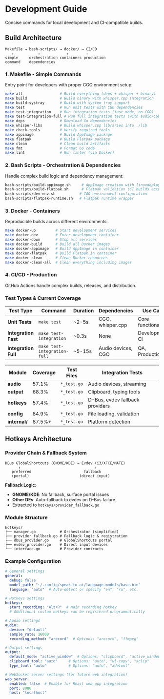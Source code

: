 # Development Guide

Concise commands for local development and CI-compatible builds.

## Build Architecture

```
Makefile → bash-scripts/ → docker/ → CI/CD
   ↑           ↑            ↑        ↑
simple     orchestration containers production
command    dependencies
```

### 1. Makefile - Simple Commands
Entry point for developers with proper CGO environment setup:
```bash
make all                 # Build everything (deps + whisper + binary)
make build               # Build binary with whisper.cpp integration
make build-systray       # Build with system tray support
make test                # Run unit tests with CGO dependencies
make test-integration    # Run integration tests (fast mode, no CGO)
make test-integration-full # Run full integration tests (with audio/CGO)
make deps                # Download Go dependencies
make whisper-libs        # Build whisper.cpp libraries into ./lib
make check-tools         # Verify required tools
make appimage            # Build AppImage package
make flatpak             # Build Flatpak package
make clean               # Clean build artifacts
make fmt                 # Format Go code
make lint                # Run linter (via Docker)
```

### 2. Bash Scripts - Orchestration & Dependencies  
Handle complex build logic and dependency management:
```bash
bash-scripts/build-appimage.sh     # AppImage creation with linuxdeploy fallbacks
bash-scripts/build-flatpak.sh      # Flatpak validation (CI builds actual package)
bash-scripts/dev-env.sh           # CGO environment configuration
bash-scripts/flatpak-runtime.sh   # Flatpak runtime wrapper
```

### 3. Docker - Containers
Reproducible builds across different environments:
```bash
make docker-up         # Start development services
make docker-dev        # Enter development container
make docker-down       # Stop all services
make docker-build      # Build all Docker images
make docker-appimage   # Build AppImage in container
make docker-flatpak    # Build Flatpak in container
make docker-clean      # Clean Docker resources
make docker-clean-all  # Clean everything including images
```

### 4. CI/CD - Production
GitHub Actions handle complex builds, releases, and distribution.

### Test Types & Current Coverage 

| Test Type | Command | Duration | Dependencies | Use Case |
|-----------|---------|----------|--------------|----------|
| **Unit Tests** | `make test` | ~2-5s | CGO, whisper.cpp | Core functionality |
| **Integration Fast** | `make test-integration` | ~0.3s | None | Development, CI |
| **Integration Full** | `make test-integration-full` | ~5-15s | Audio devices, CGO | QA, Production |


| Module | Coverage | Test Files | Integration Tests |
|--------|----------|------------|-------------------|
| **audio** | 57.1% | `*_test.go` | Audio devices, streaming |
| **output** | 68.3% | `*_test.go` | Clipboard, typing tools |
| **hotkeys** | 57.4% | `*_test.go` | D-Bus, evdev fallback providers |
| **config** | 84.9% | `*_test.go` | File loading, validation |
| **internal/** | 87.5%+ | `*_test.go` | Platform detection |

## Hotkeys Architecture

### Provider Chain & Fallback System
```
DBus GlobalShortcuts (GNOME/KDE) → Evdev (i3/XFCE/MATE)
      ↑                                  ↑
   preferred                        fallback
   (portal)                       (direct input)
```

**Fallback Logic:**
- **GNOME/KDE**: No fallback, surface portal issues
- **Other DEs**: Auto-fallback to evdev on D-Bus failure
- Extracted to `hotkeys/provider_fallback.go`

### Module Structure
```
hotkeys/
├── manager.go           # Orchestrator (simplified)
├── provider_fallback.go # Fallback logic & registration
├── dbus_provider.go     # GlobalShortcuts portal
├── evdev_provider.go    # Direct input devices
└── interface.go         # Provider contracts
```

### Example Configuration

```yaml
# General settings
general:
  debug: false
  model_path: "~/.config/speak-to-ai/language-models/base.bin"
  language: "auto"  # Auto-detect or specify "en", "ru", etc.

# Hotkeys settings
hotkeys:
  start_recording: "Alt+R"  # Main recording hotkey
  # Additional custom hotkeys can be registered programmatically

# Audio settings
audio:
  device: "default"
  sample_rate: 16000
  recording_method: "arecord"  # Options: "arecord", "ffmpeg"

# Output settings
output:
  default_mode: "active_window"  # Options: "clipboard", "active_window", "combined"
  clipboard_tool: "auto"     # Options: "auto", "wl-copy", "xclip"
  type_tool: "auto"          # Options: "auto", "xdotool"

# WebSocket server settings (for future web integration)
web_server:
  enabled: false  # Enable for React web app integration
  port: 8080
  host: "localhost"
```